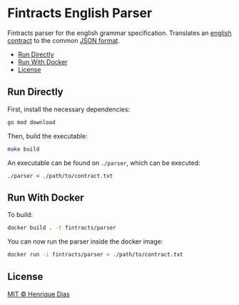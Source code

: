 # Fintracts English Parser

Fintracts parser for the english grammar specification. Translates an [english contract](SPECIFICATION.md) to the common [JSON format](../SPECIFICATION.md).

- [Run Directly](#run-directly)
- [Run With Docker](#run-with-docker)
- [License](#license)

## Run Directly

First, install the necessary dependencies:

```bash
go mod download
```

Then, build the executable:

```bash
make build
```

An executable can be found on `./parser`, which can be executed:

```
./parser < ./path/to/contract.txt
```

## Run With Docker

To build:

```bash
docker build . -t fintracts/parser
```

You can now run the parser inside the docker image:

```bash
docker run -i fintracts/parser < ./path/to/contract.txt
```

## License

[MIT © Henrique Dias](../LICENSE)
